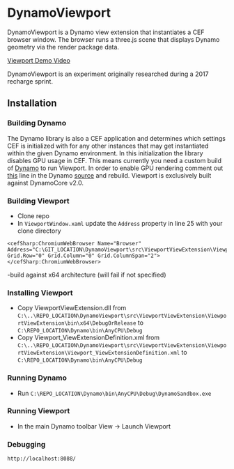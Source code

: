 # DynamoViewport
DynamoViewport is a Dynamo view extension that instantiates a CEF browser window. The browser runs a three.js scene that displays Dynamo geometry via the render package data.

[Viewport Demo Video](https://drive.google.com/open?id=1irry8GOvSZqlSht9lDSrmHmKUwnM_YEX)

DynamoViewport is an experiment originally researched during a 2017 recharge sprint.

## Installation
### Building Dynamo
The Dynamo library is also a CEF application and determines which settings CEF is initialized with for any other instances that may get instantiated within the given Dynamo environment.  In this initialization the library disables GPU usage in CEF.  This means currently you need a custom build of [Dynamo](https://github.com/DynamoDS/Dynamo) to run Viewport. In order to enable GPU rendering comment out [this](https://github.com/DynamoDS/Dynamo/blob/master/src/LibraryViewExtension/Views/LibraryView.xaml.cs#L28) line in the Dynamo [source](https://github.com/DynamoDS/Dynamo) and rebuild.  Viewport is exclusively built against DynamoCore v2.0.

### Building Viewport
- Clone repo
- In `ViewportWindow.xaml` update the `Address` property in line 25 with your clone directory
```xaml
<cefSharp:ChromiumWebBrowser Name="Browser" Address="C:\GIT_LOCATION\DynamoViewport\src\ViewportViewExtension\ViewportViewExtension\Resources\index.html" Grid.Row="0" Grid.Column="0" Grid.ColumnSpan="2"></cefSharp:ChromiumWebBrowser>
```
-build against x64 architecture (will fail if not specified)

### Installing Viewport
- Copy ViewportViewExtension.dll from
`C:\..\REPO_LOCATION\DynamoViewport\src\ViewportViewExtension\ViewportViewExtension\bin\x64\DebugOrRelease`
to `C:\REPO_LOCATION\Dynamo\bin\AnyCPU\Debug`
- Copy Viewport_ViewExtensionDefinition.xml from `C:\..\REPO_LOCATION\DynamoViewport\src\ViewportViewExtension\ViewportViewExtension\Viewport_ViewExtensionDefinition.xml` to `C:\REPO_LOCATION\Dynamo\bin\AnyCPU\Debug`

### Running Dynamo
- Run
`C:\REPO_LOCATION\Dynamo\bin\AnyCPU\Debug\DynamoSandbox.exe`

### Running Viewport
- In the main Dynamo toolbar View -> Launch Viewport

### Debugging
`http://localhost:8088/`
